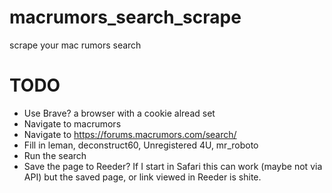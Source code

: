 # macrumors_search_scrape
scrape your mac rumors search

# TODO

- Use Brave? a browser with a cookie alread set
- Navigate to macrumors
- Navigate to https://forums.macrumors.com/search/
- Fill in leman, deconstruct60, Unregistered 4U, mr_roboto
- Run the search
- Save the page to Reeder? If I start in Safari this can work (maybe not via API) but the saved page, or link viewed in Reeder is shite.

